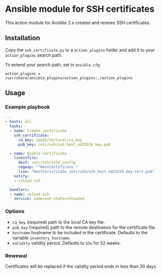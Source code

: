 Ansible module for SSH certificates
===================================

This action module for Ansible 2.x creates and renews SSH certificates.

## Installation

Copy the `ssh_certificate.py` to a `action_plugins` folder and add it to your `action_plugins` search path.

To extend your search path, set in `ansible.cfg`:

```
action_plugins = /usr/share/ansible_plugins/action_plugins:./action_plugins
```

## Usage

### Example playbook

```yaml
---
- hosts: all
  tasks:
  - name: Create certificate
    ssh_certificate:
      ca_key: /path/to/local/ca_key
      pub_key: /etc/ssh/ssh_host_ed25519_key.pub

  - name: Enable certificate
    lineinfile:
      dest: /etc/ssh/sshd_config
      regexp: "^HostCertificate "
      line: "HostCertificate /etc/ssh/ssh_host_ed25519_key-cert.pub"
    notify:
    - reload ssh

  handlers:
  - name: reload ssh
    service: name=ssh state=reloaded

```

### Options

* `ca_key` (required) path to the local CA key file.
* `pub_key` (required) path to the remote destination for the certificate file.
* `hostname` hostname to be included in the certificate. Defaults to the variable `inventory_hostname`.
* `validity` validity period. Defaults to `52w` for 52 weeks.

### Rewewal

Certificates will be replaced if the validity period ends in less than 30 days.
